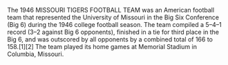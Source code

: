 The 1946 MISSOURI TIGERS FOOTBALL TEAM was an American football team that represented the University of Missouri in the Big Six Conference (Big 6) during the 1946 college football season. The team compiled a 5–4–1 record (3–2 against Big 6 opponents), finished in a tie for third place in the Big 6, and was outscored by all opponents by a combined total of 166 to 158.[1][2] The team played its home games at Memorial Stadium in Columbia, Missouri.
